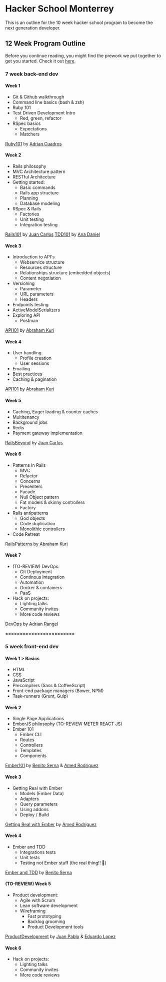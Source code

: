 # Hacker School Monterrey

This is an outline for the 10 week hacker school program to become the next generation developer.

## 12 Week Program Outline

Before you continue reading, you might find the prework we put together to get you started. Check it out [here](http://hackerschoolmty.github.io/prework/).

### 7 week back-end dev


#### Week 1

* Git & Github walkthrough
* Command line basics (bash & zsh)
* Ruby 101
* Test Driven Development Intro
	* Red, green, refactor 
* RSpec basics
	* Expectations
	* Matchers

[Ruby101](https://github.com/hackerschoolmty/rbjs101) by [Adrian Cuadros](https://github.com/adriancuadros)

#### Week 2

* Rails philosophy
* MVC Architecture pattern
* RESTful Architecture
* Getting started:
	* Basic commands
	* Rails app structure
	* Planning
	* Database modeling
* RSpec & Rails
	* Factories	 
	* Unit testing
	* Integration testing

[Rails101](https://github.com/hackerschoolmty/Rails101) by [Juan Carlos](https://github.com/zenbakiak)
[TDD101](https://github.com/hackerschoolmty/TDD101) by [Ana Daniel](https://github.com/anadaniel)


#### Week 3

* Introduction to API's
	* Webservice structure
	* Resources structure
	* Relationships structure (embedded objects) 
	* Content negotiation
* Versioning
	* Parameter
	* URL parameters
	* Headers
* Endpoints testing
* ActiveModelSerializers
* Exploring API
	* Postman	

[API101]() by [Abraham Kuri](https://github.com/kurenn)


#### Week 4

* User handling
	* Profile creation
	* User sessions
* Emailing
* Best practices
* Caching & pagination

[API101]() by [Abraham Kuri](https://github.com/kurenn)

#### Week 5

* Caching, Eager loading & counter caches
* Multitenancy
* Background jobs
* Redis
* Payment gateway implementation

[RailsBeyond]() by [Juan Carlos](https://github.com/zenbakiak)

#### Week 6

* Patterns in Rails
	* MVC
	* Refactor
	* Concerns
	* Presenters
	* Facade
	* Null Object pattern
	* Fat models & skinny controllers
	* Factory
* Rails antipatterns
	* God objects
	* Code duplication
	* Monolithic controllers
* Code Retreat

[RailsPatterns]() by [Abraham Kuri](https://github.com/kurenn)


#### Week 7

* (TO-REVIEW) DevOps:
	* Git Deployment
	* Continous Integration
	* Automation
	* Docker & containers
	* PaaS
* Hack on projects:
	* Lighting talks
	* Community invites
	* More code reviews

[DevOps]() by [Adrian Rangel](https://github.com/acrogenesis)

========================

### 5 week front-end dev

#### Week 1 > Basics

* HTML
* CSS
* JavaScript
* Precompilers (Sass & CoffeeScript)
* Front-end package managers (Bower, NPM)
* Task-runners (Grunt, Gulp)

#### Week 2

* Single Page Applications
* EmberJS philosophy (TO-REVIEW METER REACT JS)
* Ember 101
	* Ember CLI
	* Routes
	* Controllers
	* Templates
	* Components

[Ember101]() by [Benito Serna](https://github.com/bhserna) & [Amed Rodriguez](https://github.com/amedrz)

#### Week 3

* Getting Real with Ember
	* Models (Ember Data)
 	* Adapters
	* Query parameters
	* Using addons
	* Deploy / Build

[Getting Real with Ember]() by [Amed Rodriguez](https://github.com/amedrz)

#### Week 4

* Ember and TDD
	* Integrations tests
	* Unit tests
	* Testing not Ember stuff (the real thing!! :beers:)

[Ember and TDD]() by [Benito Serna](https://github.com/bhserna)


#### (TO-REVIEW) Week 5

* Product development:
	* Agile with Scrum 
  * Lean software development 
  * Wireframing
	* Fast prototyping
	* Backlog grooming
	* Product Development tools

[ProductDevelopment]() by [Juan Pablo](https://github.com/juanpabloe) & [Eduardo Lopez](https://github.com/edolopez)

#### Week 6

* Hack on projects:
	* Lighting talks
	* Community invites
	* More code reviews
